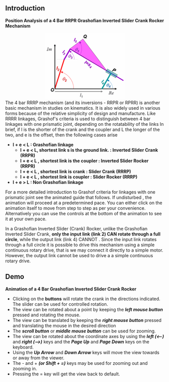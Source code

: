 ## Introduction
**Position Analysis of a 4 Bar RRPR Grashofian Inverted Slider Crank Rocker Mechanism**
<div align="center">
<img src="images/RRPR_schematic.gif" width="50%">
</div>
The 4 bar RRRP mechanism (and its inversions - RRPR or RPRR) is another basic mechanism in studies on kinematics. It is also widely used in various forms because of the relative simplicity of design and manufacture. Like RRRR linkages, Grashof's criteria is used to distinguish between 4 bar linkages with one prismatic joint, depending on the rotatability of the links In brief, if l is the shorter of the crank and the coupler and L the longer of the two, and e is the offset, then the following cases arise

- **l + e < L : Grashofian linkage**
  - **l + e < L, shortest link s is the ground link. : Inverted Slider Crank (RRPR)**
  - **l + e < L , shortest link is the coupler : Inverted Slider Rocker (RRPR)**
  - **l + e < L , shortest link is crank : Slider Crank (RRRP)**
  - **l + e < L , shortest link is coupler : Slider Rocker (RRRP)**
- **l + e > L : Non Grashofian linkage**

For a more detailed introduction to Grashof criteria for linkages with one prismatic joint see the animated guide that follows. If undisturbed , the animation will proceed at a predetermined pace. You can either click on the animation itself to move from step to step as per your convenience. Alternatively you can use the controls at the bottom of the animation to see it at your own pace.

In a Grashofian Inverted Slider (Crank) Rocker, unlike the Grashofian Inverted Slider Crank, **only the input link (link 2) CAN rotate through a full circle**, while the output link (link 4) CANNOT . Since the input link rotates through a full circle it is possible to drive this mechanism using a simple continuous rotary drive, that is we may connect it directly to a simple motor. However, the output link cannot be used to drive a a simple continuous rotary drive.

## Demo

<p style="text-align: center;">
   <object width="900" height="700" data="./content/demo/demo/demo_RRPR.html"></object>
                            </p> 

**Animation of a 4 Bar Grashofian Inverted Slider Crank Rocker**

- Clicking on the **buttons** will rotate the crank in the directions indicated. The slider can be used for controlled rotation.
- The view can be rotated about a point by keeping the ***left mouse button*** pressed and rotating the mouse.
- The view can be translated by keeping the ***right mouse button*** pressed and translating the mouse in the desired direction
- The ***scroll button*** or ***middle mouse button*** can be used for zooming.
- The view can be rotated about the coordinate axes by using the ***left (<--)*** and ***right (-->)*** keys and the ***Page Up*** and ***Page Down*** keys on the keyboard.
- Using the ***Up Arrow*** and ***Down Arrow*** keys will move the view towards or away from the viewer.
- The - and + ***(or Shift + =)*** keys may be used for zooming out and zooming in.
- Pressing the = key will get the view back to default.
